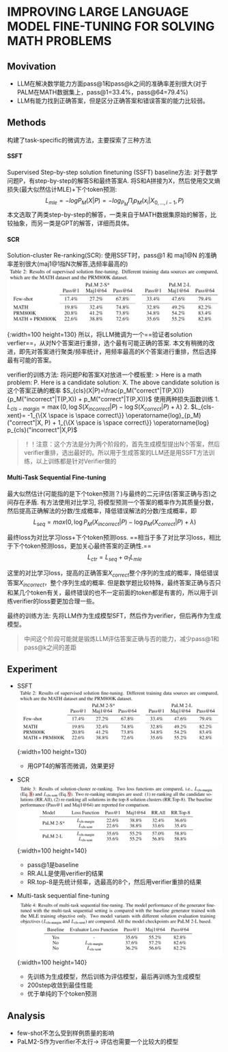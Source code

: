 # IMPROVING LARGE LANGUAGE MODEL FINE-TUNING FOR SOLVING MATH PROBLEMS

## Movivation
- LLM在解决数学能力方面pass@1和pass@k之间的准确率差别很大(对于PALM在MATH数据集上，pass@1=33.4%，pass@64=79.4%)
- LLM有能力找到正确答案，但是区分正确答案和错误答案的能力比较弱。

## Methods
构建了task-specific的微调方法，主要探索了三种方法
#### SSFT
Supervised Step-by-step solution finetuning (SSFT)
baseline方法: 对于数学问题P，有step-by-step的解答S和最终答案A. 将S和A拼接为X，然后使用交叉熵损失(最大似然估计MLE)+下个token预测:
$$L_{mle}=-log P_M(X|P)=-log_{P_M} \Pi_i p_M(x_i|X_{0,...,i-1}, P)$$
本文选取了两类step-by-step的解答，一类来自于MATH数据集原始的解答，比较抽象，而另一类是GPT的解答，详细而具体。
#### SCR
Solution-cluster Re-ranking(SCR): 
使用SSFT时，pass@1 和 maj1@N 的准确率差别很大(maj1@1指N次解答,选频率最高的)
![Alt text](src\image.png){:width=100 height=130}
所以，将LLM微调为一个==验证者solution verfier==，从对N个答案进行重排，选个最有可能正确的答案. 本文有稍微的改进，即先对答案进行聚类/频率统计，用频率最高的K个答案进行重排，然后选择最有可能的答案。

verifier的训练方法: 
    将问题P和答案X对放进一个模板里:
    > Here is a math problem: P. Here is a candidate solution: X. The above candidate solution is
    这个答案正确的概率 $S_{cls}(X|P)=\frac{p_M("correct"|T(P,X))}{p_M("incorrect"|T(P,X)) + p_M("correct"|T(P,X))}$
    使用两种损失函数训练
    1. $L_{cls-margin}=\operatorname{max}(0, \operatorname{log}S(X_{incorrect}|P) - \operatorname{log}S(X_{correct}|P) + \lambda)$
    2. $L_{cls-xent}= -1_{\{X \space is \space correct\}} \operatorname{log}_{p_M}("correct"|X, P) + 1_{\{X \space  is \space correct\}} \operatorname{log} p_{cls}("incorrect"|X,P)$

>！！注意：这个方法是分为两个阶段的，首先生成模型提出N个答案，然后verifier重排，选出最好的。所以用于生成答案的LLM还是用SSFT方法训练，以上训练都是针对Verifier做的

#### Multi-Task Sequential Fine-tuning
最大似然估计(可能指的是下个token预测？)与最终的二元评估(答案正确与否)之间存在矛盾. 有方法使用对比学习, 将模型预测一个答案的概率作为其质量分数，然后提高正确解法的分数/生成概率，降低错误解法的分数/生成概率，即
$$L_{seq}=max(0, \operatorname{log} P_M(X_{incorrect} |P) - \operatorname{log}p_M(X_{correct} | P) + \lambda)$$

最终loss为对比学习loss+下个token预测loss. ==相当于多了对比学习loss，相比于下个token预测loss，更加关心最终答案的正确性.==
$$L_{ctr} = L_{seq} + \alpha_1 L_{mle}$$

这里的对比学习loss，提高的正确答案$X_{correct}$整个序列的生成的概率，降低错误答案$X_{incorrect}$，整个序列生成的概率. 但是数学题比较特殊，最终答案正确与否只和某几个token有关，最终错误的也不一定前面的token都是有害的，所以用于训练verifier的loss要更加合理一些。

最终的训练方法: 先将LLM作为生成模型SFT，然后作为verifier，但后再作为生成模型。
> 中间这个阶段可能就是锻炼LLM评估答案正确与否的能力，减少pass@1和pass@k之间的差距

## Experiment
- SSFT
![Alt text](src\image.png){:width=100 height=130}
    - 用GPT4的解答而微调，效果更好

- SCR
![Alt text](src\image-2.png){:width=100 height=140}
    - pass@1是baseline
    - RR.ALL是使用verifier的结果
    - RR.top-8是先统计频率，选最高的8个，然后用verifier重排的结果

- Multi-task sequential fine-tuning
![Alt text](src\image-3.png){:width=100 height=140}
    - 先训练为生成模型，然后训练为评估模型，最后再训练为生成模型
    - 200step收敛到最佳性能
    - 优于单纯的下个token预测

## Analysis
- few-shot不怎么受到样例质量的影响
- PaLM2-S作为verifier不太行-> 评估也需要一个比较大的模型